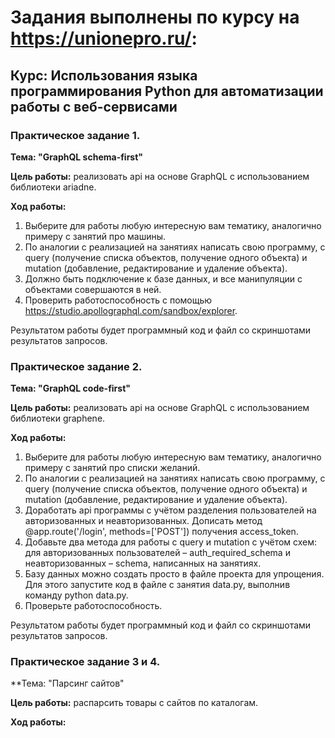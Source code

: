 # Задания выполнены по курсу на https://unionepro.ru/:

## Курс: Использования языка программирования Python для автоматизации работы с веб-сервисами

### Практическое задание 1.

**Тема: "GraphQL schema-first"**

**Цель работы:** реализовать api на основе GraphQL с использованием библиотеки ariadne.

**Ход работы:**

1. Выберите для работы любую интересную вам тематику, аналогично примеру с занятий про машины.
2. По аналогии с реализацией на занятиях написать свою программу, с query (получение списка объектов, получение одного объекта) и mutation (добавление, редактирование и удаление объекта).
3. Должно быть подключение к базе данных, и все манипуляции с объектами совершаются в ней.
4. Проверить работоспособность с помощью https://studio.apollographql.com/sandbox/explorer.

Результатом работы будет программный код и файл со скриншотами результатов запросов.

### Практическое задание 2.

**Тема: "GraphQL code-first"**

**Цель работы:** реализовать api на основе GraphQL с использованием библиотеки graphene.

**Ход работы:**
1. Выберите для работы любую интересную вам тематику, аналогично примеру с занятий про списки желаний.
2. По аналогии с реализацией на занятиях написать свою программу, с query (получение списка объектов, получение одного объекта) и mutation (добавление, редактирование и удаление объекта).
3. Доработать api программы с учётом разделения пользователей на авторизованных и неавторизованных. Дописать метод @app.route('/login', methods=['POST']) получения access_token.
4. Добавьте два метода для работы с query и mutation с учётом схем: для авторизованных пользователей – auth_required_schema и неавторизованных – schema, написанных на занятиях.
5. Базу данных можно создать просто в файле проекта для упрощения. Для этого запустите код в файле с занятия data.py, выполнив команду python data.py.
6. Проверьте работоспособность.

Результатом работы будет программный код и файл со скриншотами результатов запросов. 

### Практическое задание 3 и 4.

**Тема: "Парсинг сайтов"

**Цель работы:** распарсить товары с сайтов по каталогам.

**Ход работы:**


